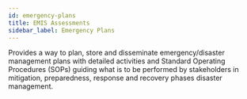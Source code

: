```yaml
---
id: emergency-plans
title: EMIS Assessments
sidebar_label: Emergency Plans
---
```


Provides a way to plan, store and disseminate emergency/disaster management plans with detailed activities and Standard Operating Procedures (SOPs) guiding what is to be performed by stakeholders in mitigation, preparedness, response and recovery phases disaster management.

